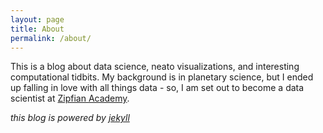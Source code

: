 ```yaml
---
layout: page
title: About
permalink: /about/
---
```


This is a blog about data science, neato visualizations, and interesting computational tidbits. My background is in planetary science, but I ended up falling in love with all things data - so, I am set out to become a data scientist at [Zipfian Academy](http://zipfianacademy.com).

_this blog is powered by_ [_jekyll_](http://jekyllrb.com/)
